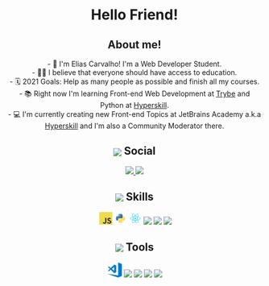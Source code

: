 <h1 align="center">Hello Friend!</h1>

<h2 align="center"> About me!</h2>

<p align="center">- 👋 I'm Elias Carvalho! I'm a Web Developer Student.</br>
- 👨‍💻 I believe that everyone should have access to education.</br>
- 🗓️ 2021 Goals: Help as many people as possible and finish all my courses.</br>
- 📚 Right now I'm learning Front-end Web Development at <a href="https://www.betrybe.com/">Trybe</a> and Python at <a href="https://hyperskill.org/profile/18560703">Hyperskill</a>.</br>
- 💻 I'm currently creating new Front-end Topics at JetBrains Academy a.k.a <a href="https://hyperskill.org/profile/18560703">Hyperskill</a> and I'm also a Community Moderator there.</br>
</p>

<h2 align="center"><img align="center" width="30px" src="https://i.imgur.com/sJFB1V5.png"/> Social</h2>
<p align="center">

<a href="https://www.linkedin.com/in/elias-carvalho-98b3201b1/">
<img src="https://img.shields.io/badge/linkedin-%230077B5.svg?&style=for-the-badge&logo=linkedin&logoColor=white" />
</a>
<a href="mailto:eliascarvalho153@gmail.com">
<img src="https://img.shields.io/badge/gmail-%23D14836.svg?&style=for-the-badge&logo=gmail&logoColor=white" />
</a>
</p>

<h2 align="center">
<img align="center" width="30px" src="https://i.imgur.com/6ynJdoG.png"/> Skills
</h2>

<p align="center">
<img width="5%" src="https://cdn1.iconfinder.com/data/icons/social-media-logos-7/64/css-3-512.png" alt=""/> 
<img width="5%" src="https://raw.githubusercontent.com/github/explore/80688e429a7d4ef2fca1e82350fe8e3517d3494d/topics/javascript/javascript.png"/>
<img width="5%" src="https://raw.githubusercontent.com/github/explore/80688e429a7d4ef2fca1e82350fe8e3517d3494d/topics/python/python.png"/>
<img width="5%" src="https://raw.githubusercontent.com/github/explore/80688e429a7d4ef2fca1e82350fe8e3517d3494d/topics/react/react.png"/>
<img width="5%" src="https://cdn.iconscout.com/icon/free/png-512/redux-283024.png"/>
<img width="5%" src="https://images.squarespace-cdn.com/content/v1/576dc6d2579fb313163ccfa0/1574919316736-CW18XAGSYG8O810Q0OHB/ke17ZwdGBToddI8pDm48kP06O0_IHyRXSOOiqwgWaApZw-zPPgdn4jUwVcJE1ZvWEtT5uBSRWt4vQZAgTJucoTqqXjS3CfNDSuuf31e0tVEsL0EX72Q6S7TgfQYQBQpkz5xM6Qt8VXd_xJGg_ziCFib8BodarTVrzIWCp72ioWw/mysql_PNG9.png?format=500w"/>
<img width="5%" src="https://img.icons8.com/color/452/mongodb.png"/>
</p>

<h2 align="center">
<img align="center" width="30px" src="https://cdn4.iconfinder.com/data/icons/seo-and-digital-marketing-5-2/128/239-512.png"/>
Tools
</h2>

<p align="center">
<img width="30px" src="https://raw.githubusercontent.com/github/explore/80688e429a7d4ef2fca1e82350fe8e3517d3494d/topics/visual-studio-code/visual-studio-code.png" />
<img width="30px" src="https://upload.wikimedia.org/wikipedia/commons/thumb/a/a1/PyCharm_Logo.svg/1024px-PyCharm_Logo.svg.png" />
<img width="30px" src="https://upload.wikimedia.org/wikipedia/commons/thumb/d/d7/WebStorm.png/1200px-WebStorm.png" />
<img width="30px" src="https://upload.wikimedia.org/wikipedia/commons/thumb/3/3f/Git_icon.svg/1200px-Git_icon.svg.png" />
<img width="30px" src="https://i.imgur.com/uDYtnyp.png" />
</p>
